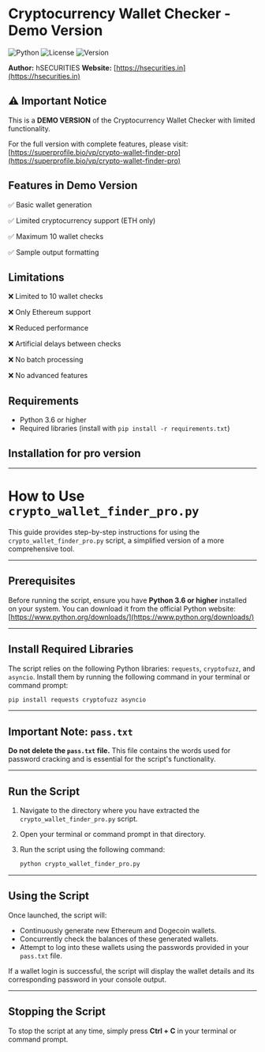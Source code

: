 # Cryptocurrency Wallet Checker - Demo Version

![Python](https://img.shields.io/badge/python-3.6+-blue.svg)
![License](https://img.shields.io/badge/license-MIT-green.svg)
![Version](https://img.shields.io/badge/version-1.0-demo-yellow.svg)

**Author:** hSECURITIES
**Website:** [https://hsecurities.in](https://hsecurities.in)

## ⚠️ Important Notice

This is a **DEMO VERSION** of the Cryptocurrency Wallet Checker with limited functionality.

For the full version with complete features, please visit:
[https://superprofile.bio/vp/crypto-wallet-finder-pro](https://superprofile.bio/vp/crypto-wallet-finder-pro)

## Features in Demo Version

✅ Basic wallet generation

✅ Limited cryptocurrency support (ETH only)

✅ Maximum 10 wallet checks

✅ Sample output formatting


## Limitations

❌ Limited to 10 wallet checks

❌ Only Ethereum support

❌ Reduced performance

❌ Artificial delays between checks

❌ No batch processing

❌ No advanced features


## Requirements

- Python 3.6 or higher
- Required libraries (install with `pip install -r requirements.txt`)

## Installation for pro version

---
# How to Use `crypto_wallet_finder_pro.py`

This guide provides step-by-step instructions for using the `crypto_wallet_finder_pro.py` script, a simplified version of a more comprehensive tool.

---

## Prerequisites

Before running the script, ensure you have **Python 3.6 or higher** installed on your system. You can download it from the official Python website: [https://www.python.org/downloads/](https://www.python.org/downloads/)

---

## Install Required Libraries

The script relies on the following Python libraries: `requests`, `cryptofuzz`, and `asyncio`. Install them by running the following command in your terminal or command prompt:

```bash
pip install requests cryptofuzz asyncio
```
---

## Important Note: `pass.txt`

**Do not delete the `pass.txt` file.** This file contains the words used for password cracking and is essential for the script's functionality.

---

## Run the Script

1.  Navigate to the directory where you have extracted the `crypto_wallet_finder_pro.py` script.
2.  Open your terminal or command prompt in that directory.
3.  Run the script using the following command:

    ```bash
    python crypto_wallet_finder_pro.py
    ```

---

## Using the Script

Once launched, the script will:

* Continuously generate new Ethereum and Dogecoin wallets.
* Concurrently check the balances of these generated wallets.
* Attempt to log into these wallets using the passwords provided in your `pass.txt` file.

If a wallet login is successful, the script will display the wallet details and its corresponding password in your console output.

---

## Stopping the Script

To stop the script at any time, simply press **Ctrl + C** in your terminal or command prompt.
